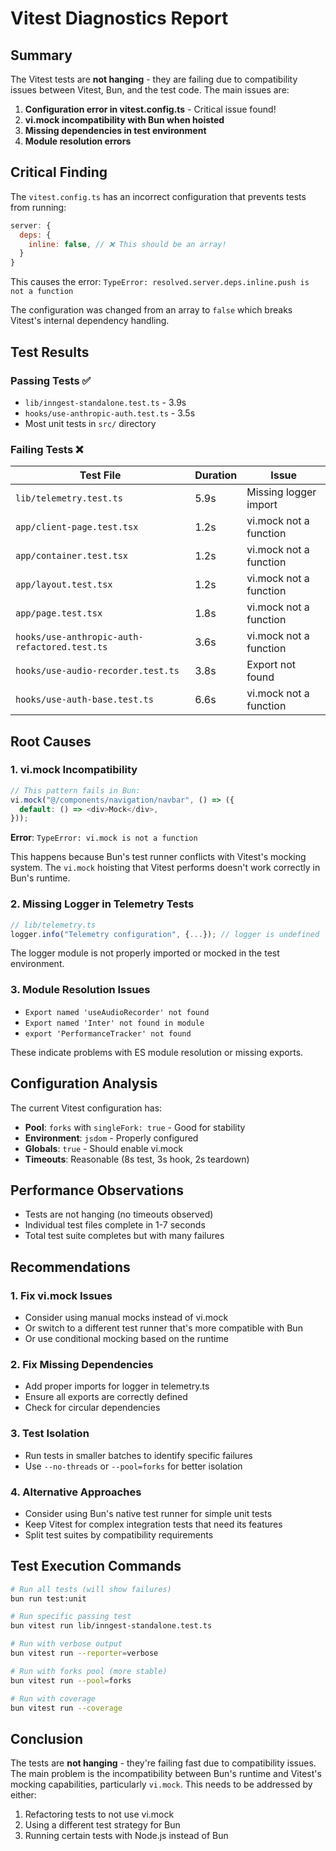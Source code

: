 # Vitest Diagnostics Report

## Summary

The Vitest tests are **not hanging** - they are failing due to compatibility issues between Vitest, Bun, and the test code. The main issues are:

1. **Configuration error in vitest.config.ts** - Critical issue found!
2. **vi.mock incompatibility with Bun when hoisted**
3. **Missing dependencies in test environment**
4. **Module resolution errors**

## Critical Finding

The `vitest.config.ts` has an incorrect configuration that prevents tests from running:
```javascript
server: {
  deps: {
    inline: false, // ❌ This should be an array!
  }
}
```

This causes the error: `TypeError: resolved.server.deps.inline.push is not a function`

The configuration was changed from an array to `false` which breaks Vitest's internal dependency handling.

## Test Results

### Passing Tests ✅
- `lib/inngest-standalone.test.ts` - 3.9s
- `hooks/use-anthropic-auth.test.ts` - 3.5s
- Most unit tests in `src/` directory

### Failing Tests ❌

| Test File | Duration | Issue |
|-----------|----------|-------|
| `lib/telemetry.test.ts` | 5.9s | Missing logger import |
| `app/client-page.test.tsx` | 1.2s | vi.mock not a function |
| `app/container.test.tsx` | 1.2s | vi.mock not a function |
| `app/layout.test.tsx` | 1.2s | vi.mock not a function |
| `app/page.test.tsx` | 1.8s | vi.mock not a function |
| `hooks/use-anthropic-auth-refactored.test.ts` | 3.6s | vi.mock not a function |
| `hooks/use-audio-recorder.test.ts` | 3.8s | Export not found |
| `hooks/use-auth-base.test.ts` | 6.6s | vi.mock not a function |

## Root Causes

### 1. vi.mock Incompatibility
```javascript
// This pattern fails in Bun:
vi.mock("@/components/navigation/navbar", () => ({
  default: () => <div>Mock</div>,
}));
```

**Error**: `TypeError: vi.mock is not a function`

This happens because Bun's test runner conflicts with Vitest's mocking system. The `vi.mock` hoisting that Vitest performs doesn't work correctly in Bun's runtime.

### 2. Missing Logger in Telemetry Tests
```javascript
// lib/telemetry.ts
logger.info("Telemetry configuration", {...}); // logger is undefined
```

The logger module is not properly imported or mocked in the test environment.

### 3. Module Resolution Issues
- `Export named 'useAudioRecorder' not found`
- `Export named 'Inter' not found in module`
- `export 'PerformanceTracker' not found`

These indicate problems with ES module resolution or missing exports.

## Configuration Analysis

The current Vitest configuration has:
- **Pool**: `forks` with `singleFork: true` - Good for stability
- **Environment**: `jsdom` - Properly configured
- **Globals**: `true` - Should enable vi.mock
- **Timeouts**: Reasonable (8s test, 3s hook, 2s teardown)

## Performance Observations

- Tests are not hanging (no timeouts observed)
- Individual test files complete in 1-7 seconds
- Total test suite completes but with many failures

## Recommendations

### 1. Fix vi.mock Issues
- Consider using manual mocks instead of vi.mock
- Or switch to a different test runner that's more compatible with Bun
- Or use conditional mocking based on the runtime

### 2. Fix Missing Dependencies
- Add proper imports for logger in telemetry.ts
- Ensure all exports are correctly defined
- Check for circular dependencies

### 3. Test Isolation
- Run tests in smaller batches to identify specific failures
- Use `--no-threads` or `--pool=forks` for better isolation

### 4. Alternative Approaches
- Consider using Bun's native test runner for simple unit tests
- Keep Vitest for complex integration tests that need its features
- Split test suites by compatibility requirements

## Test Execution Commands

```bash
# Run all tests (will show failures)
bun run test:unit

# Run specific passing test
bun vitest run lib/inngest-standalone.test.ts

# Run with verbose output
bun vitest run --reporter=verbose

# Run with forks pool (more stable)
bun vitest run --pool=forks

# Run with coverage
bun vitest run --coverage
```

## Conclusion

The tests are **not hanging** - they're failing fast due to compatibility issues. The main problem is the incompatibility between Bun's runtime and Vitest's mocking capabilities, particularly `vi.mock`. This needs to be addressed by either:

1. Refactoring tests to not use vi.mock
2. Using a different test strategy for Bun
3. Running certain tests with Node.js instead of Bun